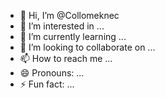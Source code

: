 - 👋 Hi, I’m @Collomeknec
- 👀 I’m interested in ...
- 🌱 I’m currently learning ...
- 💞️ I’m looking to collaborate on ...
- 📫 How to reach me ...
- 😄 Pronouns: ...
- ⚡ Fun fact: ...

<!---
Collomeknec/Collomeknec is a ✨ special ✨ repository because its `README.md` (this file) appears on your GitHub profile.
You can click the Preview link to take a look at your changes.
--->
